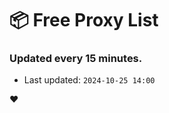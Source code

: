 # :package: Free Proxy List
### Updated every 15 minutes.

- Last updated: `2024-10-25 14:00`

:heart:
